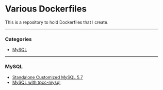 # Various Dockerfiles 

This is a repository to hold Dockerfiles that I create.

---

### Categories

* [MySQL](#mysql)

---

### MySQL

- [Standalone Customized MySQL 5.7](mysql/customized-mysql)
- [MySQL with tpcc-mysql](mysql/tpcc-mysql)
